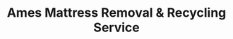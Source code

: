 ---
layout: location.njk
title: "Ames Mattress Removal & Recycling Service"
description: "Ames mattress recycling service with 1M+ mattresses recycled nationwide. Next-day pickup  100% recycling guaranteed. Serving Iowa State University community with academic calendar-focused logistics."
permalink: /mattress-removal/iowa/ames/
city: Ames
state: Iowa
stateAbbreviation: IA
stateSlug: iowa
tier: 2
coordinates:
  lat: 42.0308
  lng: -93.6319
pricing:
  startingPrice: 125
  single: 125
  queen: 155
  king: 180
  boxSpring: 30
neighborhoods:
  - name: Campustown
    zipCodes: [50010]
  - name: Somerset
    zipCodes: [50014]
  - name: Northridge Heights
    zipCodes: [50010]
  - name: Franklin Park
    zipCodes: [50010]
  - name: West Ames
    zipCodes: [50014]
  - name: Westgate
    zipCodes: [50014]
  - name: Edwards Elementary Area
    zipCodes: [50010]
  - name: Northcrest
    zipCodes: [50010]
  - name: Sunset Ridge
    zipCodes: [50014]
  - name: Brookside Park
    zipCodes: [50010]
  - name: Green Hills
    zipCodes: [50014]
  - name: Ridgewood
    zipCodes: [50014]
  - name: University Boulevard Corridor
    zipCodes: [50010]
  - name: Timberland
    zipCodes: [50014]
  - name: Hunziker Youth Sports Complex Area
    zipCodes: [50010]
  - name: Bloomington Heights
    zipCodes: [50014]
  - name: Midwest Drywall Area
    zipCodes: [50010]
  - name: Ontario Street District
    zipCodes: [50014]
  - name: Prairie View West
    zipCodes: [50014]
  - name: ISU Research Park
    zipCodes: [50010]
zipCodes: [50010, 50011, 50014]
recyclingPartners:
  - Boone County Landfill & Recycling Center
  - Ames Resource Recovery System
  - A-TEC Recycling (Des Moines)
localRegulations: "Story County requires proper disposal through approved facilities with coordination needed between City of Ames Resource Recovery System and Boone County Landfill for bulk waste. Academic calendar creates peak demand periods requiring advance scheduling during student move-in/move-out seasons."
nearbyCities:
  - name: Des Moines
    slug: des-moines
    distance: 35
    isSuburb: false
  - name: Cedar Rapids
    slug: cedar-rapids
    distance: 120
    isSuburb: false
  - name: Iowa City
    slug: iowa-city
    distance: 110
    isSuburb: false
  - name: Waterloo
    slug: waterloo
    distance: 85
    isSuburb: false
reviews:
  count: 392
  featured:
    - text: "Had to clear out eight mattresses from our Campustown rental between semesters. These guys totally got the crazy timeline - pickup was done before new tenants moved in. Super helpful with the academic schedule stuff."
      author: "David P."
      neighborhood: "Campustown"
    - text: "Moving from Somerset to a bigger place in Northridge Heights and they were so careful around all my lab equipment boxes. Really appreciated how they understood faculty life and didn't rush the process."
      author: "Dr. Martinez"
      neighborhood: "Somerset"
    - text: "My research program ended and I had like three days to get everything sorted before flying home. Called them and they fit me in right before my thesis defense - saved my life honestly!"
      author: "Chen L."
      neighborhood: "University Boulevard Corridor"
faqs:
  - question: "Do you really recycle every mattress you pick up in Ames?"
    answer: "Absolutely! We've recycled over 1 million mattresses nationwide with 100% recycling rate over 13+ years. Every Ames mattress is processed through certified facilities - springs become construction materials, foam becomes carpet padding, and fabrics enter textile recycling streams."
  - question: "How quickly can you pick up from Ames neighborhoods?"
    answer: "Next-day service is standard throughout Ames, from Campustown student areas to Somerset faculty neighborhoods and West Ames family developments. We coordinate efficiently around Iowa State University's academic calendar and research schedules."
  - question: "Can you handle Ames' academic calendar demands?"
    answer: "Yes, our 13+ years serving university communities means we're experienced with student move-out rushes, faculty sabbatical relocations, and research facility transitions. We plan capacity increases during peak academic periods and coordinate with ISU housing timelines."
  - question: "What's included in Ames' $125 starting price?"
    answer: "Complete service including pickup, Story County-compliant disposal, transportation, and guaranteed 100% recycling. Additional charges apply for stairs ($10/flight) or carries over 75 feet. No landfill waste ever."
  - question: "Do you work around ISU research schedules and student housing?"
    answer: "Absolutely! We understand Ames' academic calendar including Iowa State University research timelines, Ames Laboratory operations, and student housing transitions. Our 13+ years experience includes flexible scheduling around thesis defenses, conference travel, and academic year transitions."
  - question: "How does your service differ from university housing disposal programs?"
    answer: "Unlike limited campus housing disposal with semester restrictions, our specialized service offers year-round availability with predictable pricing and guaranteed 100% recycling - no waiting for specific campus collection periods or worrying about waste stream limitations."
  - question: "Are you licensed for Story County mattress disposal and recycling?"
    answer: "Yes, we're fully licensed Story County haulers working with approved facilities. Unlike basic disposal services that may use Boone County Landfill, we ensure every mattress reaches certified recycling facilities, supporting Ames' research-focused environmental values with our proven 1+ million mattress recycling track record."
  - question: "Can you coordinate with student housing management companies?"
    answer: "Yes! Our university community experience includes coordination with property managers in Campustown, Somerset student housing, and West Ames rental properties. We understand lease turnover schedules and can batch pickups for multiple units during academic transitions."
schema:
  "@context": "https://schema.org"
  "@type": "LocalBusiness"
  "name": "A Bedder World Ames"
  "address":
    "@type": "PostalAddress"
    "addressLocality": "Ames"
    "addressRegion": "Iowa"
    "addressCountry": "US"
  "geo":
    "@type": "GeoCoordinates"
    "latitude": 42.0308
    "longitude": -93.6319
  "telephone": "720-263-6094"
  "priceRange": "$125-$180"
  "serviceArea": "Ames, Iowa"
  "aggregateRating":
    "@type": "AggregateRating"
    "ratingValue": "4.9"
    "reviewCount": "392"
pageContent:
  heroDescription: "Ames' academic-focused mattress recycling service with over 1 million mattresses recycled nationwide. Serving Iowa State University's research community from Campustown student districts to faculty neighborhoods with 13+ years university town logistics experience."
  aboutService: |
    <p>Our professional mattress removal service specializes in Ames' unique academic community needs, coordinating seamlessly with Iowa State University's calendar for student housing turnovers and faculty relocations. We handle everything from Campustown apartment cleanouts during semester transitions to Somerset faculty moves for sabbaticals - understanding that timing is critical when lease periods are tight and research schedules demanding.</p>
    
    <p>Academic families and graduate students throughout this university town of 30,177 residents count on our flexible scheduling around thesis defenses, conference travel, and research program deadlines. Our team navigates University Boulevard corridor properties and ISU Research Park developments with expertise, while international student departures get specialized coordination to ensure mattress pickup happens before program completions at Iowa State and Ames Laboratory federal research facility.</p>
    
    <p>Every Ames mattress contributes to our 1+ million nationwide recycling milestone, supporting the university's sustainability research values. Licensed for Story County operations with deep academic community experience, we deliver research-grade reliability matching Iowa State's innovation standards - from Campustown student districts to West Ames family neighborhoods throughout this distinguished college town.</p>
  serviceAreasIntro: "From Ames' bustling Campustown student housing districts to Somerset faculty neighborhoods and established West Ames family communities throughout Iowa's premier research university town, our service network covers all residential areas:"
  regulationsCompliance: "Operating within Story County's waste management framework, we coordinate between Ames Resource Recovery System and Boone County Landfill requirements for bulk waste disposal. Unlike university housing disposal programs with semester restrictions and limited capacity, our service provides year-round availability with predictable pricing and guaranteed 100% recycling through certified facilities - no coordination with academic calendar limitations or campus waste stream restrictions needed."
  environmentalImpact: |
    <p>Academic community mattress waste from student housing turnover and faculty transitions generates substantial disposal needs, yet our recycling-first approach eliminates all university town mattresses from landfill disposal. Contributing to our 1+ million mattresses recycled nationwide over 13+ years, every Ames pickup advances environmental protection through comprehensive materials recovery supporting Iowa State's sustainability research initiatives and academic environmental responsibility.</p>
    
    <p>Regional partnerships process Ames mattresses into productive materials - steel springs become construction components supporting campus expansion projects, memory foam transforms into carpet underlay for research facilities, and fabric elements enter textile recycling streams. This approach aligns with ISU's agricultural innovation values while supporting Story County environmental initiatives and responsible university town waste management that matches Ames' role as Iowa's premier research hub.</p>
    
    <p>Students, faculty, and research families throughout Ames neighborhoods benefit from mattress disposal that keeps materials in productive circulation rather than occupying Boone County Landfill capacity. Our environmental responsibility supports the community's academic excellence goals and research leadership while contributing to sustainable practices that honor Ames' position as Iowa's distinguished university town and federal research center.</p>
  howItWorksScheduling: "Appointment scheduling accommodates Ames' academic calendar - coordinating around Iowa State University research timelines, Ames Laboratory facility schedules, student housing lease transitions, and faculty sabbatical relocations while respecting both thesis defense timing and international student program completions throughout Iowa's premier university community."
  howItWorksService: "Our experienced team navigates Ames' academic landscape with expertise - from Campustown's high-density student housing with specialized access requirements to Somerset faculty neighborhoods and West Ames family developments throughout Story County's distinguished research university town."
  howItWorksDisposal: "Every Ames mattress contributes to our 1+ million recycling achievement through comprehensive materials separation processes. Springs, foam, and fabrics undergo certified facility processing, transforming university community waste into productive new materials rather than landfill burden - supporting Ames' academic excellence goals and nationwide sustainability advancement through responsible research community stewardship."
  sidebarStats:
    mattressesRemoved: "1,967"
---